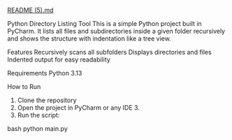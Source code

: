 [README (5).md](https://github.com/user-attachments/files/22527972/README.5.md)

Python Directory Listing Tool This is a simple Python project built in
PyCharm.
It lists all files and subdirectories inside a given folder recursively
and shows the structure with indentation like a tree view.

Features 
Recursively scans all subfolders 
Displays directories and files 
Indented output for easy readability

Requirements Python 3.13

How to Run 
1. Clone the repository
2. Open the project in PyCharm or any IDE 3.
3. Run the script:
   
bash
python main.py
